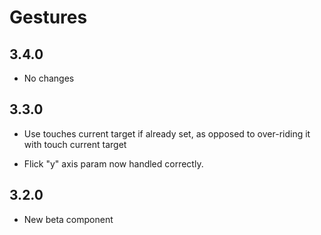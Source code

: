 Gestures
========

3.4.0
-----

 * No changes

3.3.0
-----

  * Use touches current target if already set, as opposed
    to over-riding it with touch current target

  * Flick "y" axis param now handled correctly.

3.2.0
-----

  * New beta component

